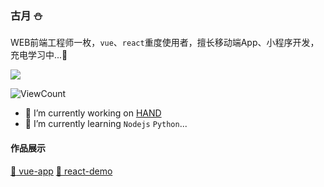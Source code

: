 <!--
**humiao7/humiao7** is a ✨ _special_ ✨ repository because its `README.md` (this file) appears on your GitHub profile.

Here are some ideas to get you started:

- 🔭 I’m currently working on ...
- 🌱 I’m currently learning ...
- 👯 I’m looking to collaborate on ...
- 🤔 I’m looking for help with ...
- 💬 Ask me about ...
- 📫 How to reach me: ...
- 😄 Pronouns: ...
- ⚡ Fun fact: ...
  -->

### 古月 :snowman:

WEB前端工程师一枚，`vue`、`react`重度使用者，擅长移动端App、小程序开发，充电学习中...:electric_plug:

![](https://github-readme-stats.vercel.app/api?username=humiao7)

![ViewCount](https://views.whatilearened.today/views/github/humiao7/humiao7.svg)

- 🔭 I’m currently working on [HAND](https://www.hand-china.com/)
- 🌱 I’m currently learning `Nodejs` `Python`...

#### 作品展示

[:palm_tree: vue-app](https://humiao7.github.io/vue-demo.github.io/#/login)            [:tulip: react-demo](https://humiao7.github.io/react-demo.github.io/#/)
